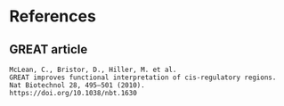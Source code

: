 # References

## GREAT article
```{bibliography}
McLean, C., Bristor, D., Hiller, M. et al. 
GREAT improves functional interpretation of cis-regulatory regions. Nat Biotechnol 28, 495–501 (2010). 
https://doi.org/10.1038/nbt.1630
```
